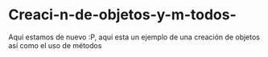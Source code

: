 # Creaci-n-de-objetos-y-m-todos-
Aquí estamos de nuevo :P, aquí esta un ejemplo de una creación de objetos así como el uso de métodos
